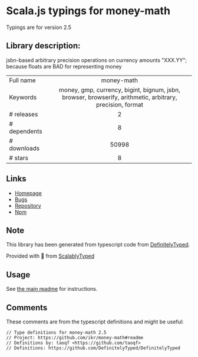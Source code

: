 
# Scala.js typings for money-math

Typings are for version 2.5

## Library description:
jsbn-based arbitrary precision operations on currency amounts "XXX.YY"; because floats are BAD for representing money

|                    |                 |
| ------------------ | :-------------: |
| Full name          | money-math |
| Keywords           | money, gmp, currency, bigint, bignum, jsbn, browser, browserify, arithmetic, arbitrary, precision, format |
| # releases         | 2 |
| # dependents       | 8 |
| # downloads        | 50998 |
| # stars            | 8 |

## Links
- [Homepage](https://github.com/ikr/money-math#readme)
- [Bugs](https://github.com/ikr/money-math/issues)
- [Repository](https://github.com/ikr/money-math)
- [Npm](https://www.npmjs.com/package/money-math)
    


## Note
This library has been generated from typescript code from [DefinitelyTyped](https://definitelytyped.org).

Provided with :purple_heart: from [ScalablyTyped](https://github.com/oyvindberg/ScalablyTyped)

## Usage
See [the main readme](../../readme.md) for instructions.

## Comments

These comments are from the typescript definitions and might be useful:
```
// Type definitions for money-math 2.5
// Project: https://github.com/ikr/money-math#readme
// Definitions by: taoqf <https://github.com/taoqf>
// Definitions: https://github.com/DefinitelyTyped/DefinitelyTyped

```


